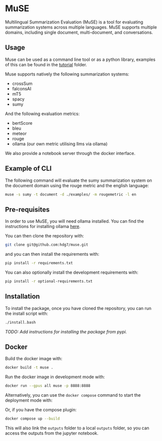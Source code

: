# MuSE

Multilingual Summarization Evaluation (MuSE) is a tool for evaluating summarization systems across multiple languages.
MuSE supports multiple domains, including single document, multi-document, and conversations.

## Usage

Muse can be used as a command line tool or as a python library, examples of this can be found in the [tutorial](./tutorial/README.md) folder.

Muse supports natively the following summarization systems:
- crossSum
- falconsAI
- mT5
- spacy
- sumy

And the following evaluation metrics:
- bertScore
- bleu
- meteor
- rouge
- ollama (our own metric utilising llms via ollama)

We also provide a notebook server through the docker interface.

## Example of CLI

The following command will evaluate the sumy summarization system on the document domain using the rouge metric and the english language:

```bash
muse -s sumy -t document -d ./examples/ -m rougemetric -l en
````

## Pre-requisites

In order to use MuSE, you will need ollama installed. You can find the instructions for installing ollama [here](https://ollama.com/install.sh).

You can then clone the repository with:

```bash
git clone git@github.com:hdg7/muse.git
```

and you can then install the requirements with:

```bash
pip install -r requirements.txt
```

You can also optionally install the development requirements with:

```bash
pip install -r optional-requirements.txt
```

## Installation

To install the package, once you have cloned the repository, you can run the install script with:

```bash
./install.bash
````

_TODO: Add instructions for installing the package from pypi._

## Docker

Build the docker image with:

```bash
docker build -t muse .
```

Run the docker image in development mode with:

```bash
docker run --gpus all muse -p 8888:8888
```

Alternatively, you can use the `docker compose` command to start the deployment mode with:

Or, if you have the compose plugin:

```bash
docker compose up --build
```

This will also link the `outputs` folder to a local `outputs` folder, so you can access the outputs from the jupyter notebook.

